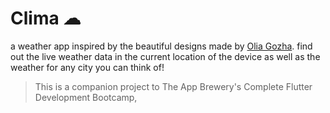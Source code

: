 # Clima ☁

a weather app inspired by the beautiful designs made by [Olia Gozha](https://dribbble.com/shots/4663154-). find out the live weather data in the current location of the device as well as the weather for any city you can think of!

>This is a companion project to The App Brewery's Complete Flutter Development Bootcamp,